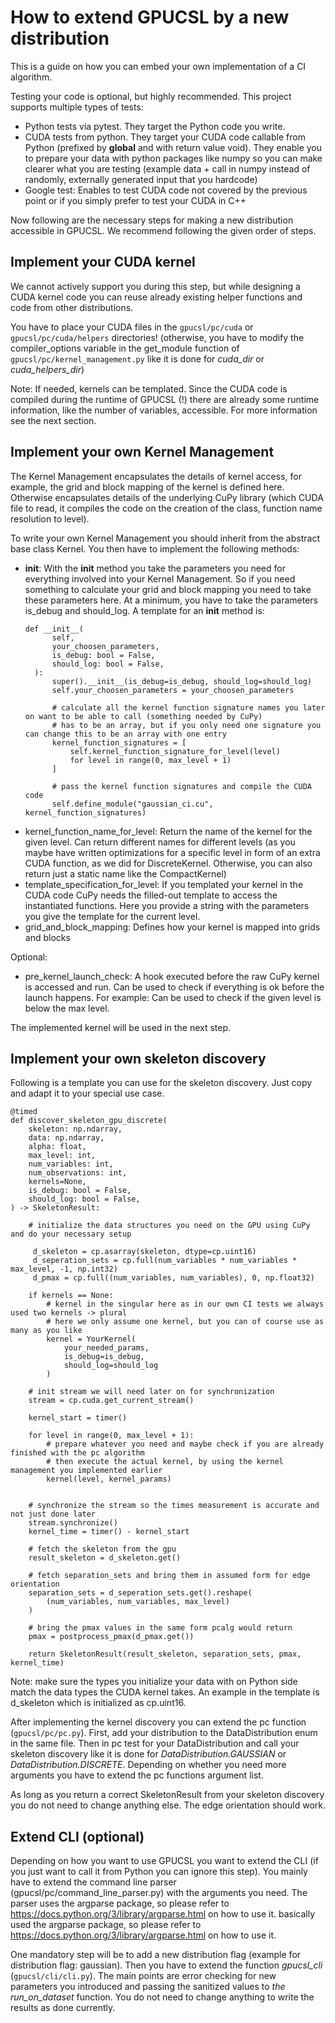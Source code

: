 # How to extend GPUCSL by a new distribution

This is a guide on how you can embed your own implementation of a CI algorithm. 

Testing your code is optional, but highly recommended. This project supports multiple types of tests:
- Python tests via pytest. They target the Python code you write.
- CUDA tests from python. They target your CUDA code callable from Python (prefixed by __global__ and with return value void).
    They enable you to prepare your data with python packages like numpy so you can make clearer what you are testing (example 
    data + call in numpy instead of randomly, externally generated input that you hardcode)
- Google test: Enables to test CUDA code not covered by the previous point or if you simply prefer to test your CUDA in C++


Now following are the necessary steps for making a new distribution accessible in GPUCSL. We recommend following the given order of steps.


## Implement your CUDA kernel

We cannot actively support you during this step, but while designing a CUDA kernel code you can reuse 
already existing helper functions and code from other distributions.

You have to place your CUDA files in the `gpucsl/pc/cuda` or `gpucsl/pc/cuda/helpers` directories! (otherwise, you have to modify
the compiler_options variable in the get_module function of `gpucsl/pc/kernel_management.py` like it is done for _cuda_dir_ or _cuda_helpers_dir_)

Note: If needed, kernels can be templated. Since the CUDA code is compiled during the runtime of GPUCSL (!) there are already some 
runtime information, like the number of variables, accessible. For more information see the next section.


## Implement your own Kernel Management

The Kernel Management encapsulates the details of kernel access, for example, the grid and block mapping of the kernel is defined here.
Otherwise encapsulates details of the underlying CuPy library (which CUDA file to read, it compiles the code on the creation of the class, function name resolution to level). 

To write your own Kernel Management you should inherit from the abstract base class Kernel. You then have to implement the following methods:

- __init__: With the __init__ method you take the parameters you need for everything involved into your Kernel Management. So if you need something to calculate your grid and block mapping you need to take these parameters here. At a minimum, you have to take the parameters is_debug and should_log.
  A template for an __init__ method is:
  ```
  def __init__(
        self,
        your_choosen_parameters,
        is_debug: bool = False,
        should_log: bool = False,
    ):
        super().__init__(is_debug=is_debug, should_log=should_log)
        self.your_choosen_parameters = your_choosen_parameters

        # calculate all the kernel function signature names you later on want to be able to call (something needed by CuPy)
        # has to be an array, but if you only need one signature you can change this to be an array with one entry
        kernel_function_signatures = [
            self.kernel_function_signature_for_level(level)
            for level in range(0, max_level + 1)
        ]

        # pass the kernel function signatures and compile the CUDA code
        self.define_module("gaussian_ci.cu", kernel_function_signatures)
  ```    
- kernel_function_name_for_level: Return the name of the kernel for the given level. Can return different names for different levels (as you maybe have written 
    optimizations for a specific level in form of an extra CUDA function, as we did for DiscreteKernel. Otherwise, you can also return just a static name like the CompactKernel)
- template_specification_for_level: If you templated your kernel in the CUDA code CuPy needs the filled-out template to access the instantiated functions. Here you provide a string with the parameters you give the template for the current level.
- grid_and_block_mapping: Defines how your kernel is mapped into grids and blocks

Optional:
- pre_kernel_launch_check: A hook executed before the raw CuPy kernel is accessed and run. Can be used to check if everything is ok before the launch happens. 
    For example: Can be used to check if the given level is below the max level.


The implemented kernel will be used in the next step.


## Implement your own skeleton discovery

Following is a template you can use for the skeleton discovery. Just copy and adapt it to your special use case. 

```
@timed
def discover_skeleton_gpu_discrete(
    skeleton: np.ndarray,
    data: np.ndarray,
    alpha: float,
    max_level: int,
    num_variables: int,
    num_observations: int,
    kernels=None,
    is_debug: bool = False,
    should_log: bool = False,
) -> SkeletonResult:

    # initialize the data structures you need on the GPU using CuPy and do your necessary setup

     d_skeleton = cp.asarray(skeleton, dtype=cp.uint16)
     d_seperation_sets = cp.full(num_variables * num_variables * max_level, -1, np.int32)
     d_pmax = cp.full((num_variables, num_variables), 0, np.float32)

    if kernels == None:
        # kernel in the singular here as in our own CI tests we always used two kernels -> plural
        # here we only assume one kernel, but you can of course use as many as you like
        kernel = YourKernel(
            your_needed_params, 
            is_debug=is_debug,
            should_log=should_log
        )

    # init stream we will need later on for synchronization
    stream = cp.cuda.get_current_stream()

    kernel_start = timer()

    for level in range(0, max_level + 1):
        # prepare whatever you need and maybe check if you are already finished with the pc algorithm
        # then execute the actual kernel, by using the kernel management you implemented earlier
        kernel(level, kernel_params) 
       

    # synchronize the stream so the times measurement is accurate and not just done later
    stream.synchronize()
    kernel_time = timer() - kernel_start

    # fetch the skeleton from the gpu
    result_skeleton = d_skeleton.get()

    # fetch separation_sets and bring them in assumed form for edge orientation
    separation_sets = d_seperation_sets.get().reshape(
        (num_variables, num_variables, max_level)
    )

    # bring the pmax values in the same form pcalg would return
    pmax = postprocess_pmax(d_pmax.get())

    return SkeletonResult(result_skeleton, separation_sets, pmax, kernel_time)
```

Note: make sure the types you initialize your data with on Python side match the data types the CUDA kernel takes. An example in the template is d_skeleton which is initialized as cp.uint16.


After implementing the kernel discovery you can extend the pc function (`gpucsl/pc/pc.py`). First, add your distribution to the DataDistribution enum in the same file. Then in pc test for your DataDistribution and call your skeleton discovery like it is done for _DataDistribution.GAUSSIAN_ or _DataDistribution.DISCRETE_. Depending on whether you need more arguments you have to extend the pc functions argument list. 

As long as you return a correct SkeletonResult from your skeleton discovery you do not need to change anything else. The edge orientation should work.


## Extend CLI (optional) 

Depending on how you want to use GPUCSL you want to extend the CLI (if you just want to call it from Python you can ignore this step).
You mainly have to extend the command line parser (gpucsl/pc/command_line_parser.py) with the arguments you need. The parser uses the argparse package, so please refer to https://docs.python.org/3/library/argparse.html on how to use it.
basically used the argparse package, so please refer to https://docs.python.org/3/library/argparse.html on how to use it.

One mandatory step will be to add a new distribution flag (example for distribution flag: gaussian). Then you have to extend the function _gpucsl_cli_ 
(`gpucsl/cli/cli.py`). The main points are error checking for new parameters you introduced and passing the sanitized values to _the run_on_dataset_ function. 
You do not need to change anything to write the results as done currently.
